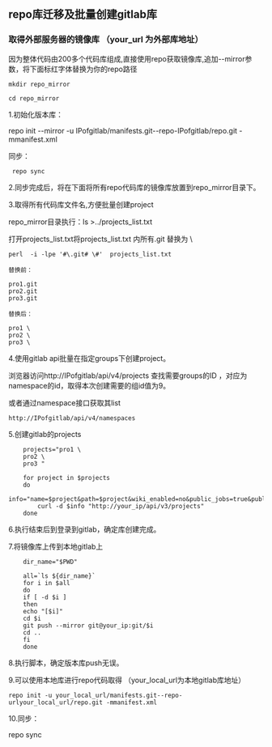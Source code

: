 
## repo库迁移及批量创建gitlab库

### 取得外部服务器的镜像库 （your_url 为外部库地址）

因为整体代码由200多个代码库组成,直接使用repo获取镜像库,追加--mirror参数，将下面标红字体替换为你的repo路径

```
mkdir repo_mirror

cd repo_mirror

```
1.初始化版本库：

repo init --mirror -u IPofgitlab/manifests.git--repo-IPofgitlab/repo.git -mmanifest.xml

同步：

     repo sync

2.同步完成后，将在下面将所有repo代码库的镜像库放置到repo_mirror目录下。

3.取得所有代码库文件名,方便批量创建project

repo_mirror目录执行：ls >../projects_list.txt

打开projects_list.txt将projects_list.txt 内所有.git 替换为 \ 

    perl  -i -lpe '#\.git# \#'  projects_list.txt

````
替换前：

pro1.git
pro2.git
pro3.git

替换后：

pro1 \
pro2 \
pro3 \
````
4.使用gitlab api批量在指定groups下创建project。

浏览器访问http://IPofgitlab/api/v4/projects 查找需要groups的ID ，对应为namespace的id，取得本次创建需要的组id值为9。

或者通过namespace接口获取其list

    http://IPofgitlab/api/v4/namespaces

5.创建gitlab的projects

````
    projects="pro1 \
    pro2 \
    pro3 "
     
    for project in $projects
    do
        info="name=$project&path=$project&wiki_enabled=no&public_jobs=true&public=true&namespace_id=2&default_branch=master&private_token=your_private_token"
        curl -d $info "http://your_ip/api/v3/projects"
    done

````
6.执行结束后到登录到gitlab，确定库创建完成。

7.将镜像库上传到本地gitlab上

```
    dir_name="$PWD"

    all=`ls ${dir_name}`
    for i in $all
    do
    if [ -d $i ]
    then
    echo "[$i]"
    cd $i
    git push --mirror git@your_ip:git/$i
    cd ..
    fi
    done 

```
8.执行脚本，确定版本库push无误。


9.可以使用本地库进行repo代码取得 （your_local_url为本地gitlab库地址）

    repo init -u your_local_url/manifests.git--repo-urlyour_local_url/repo.git -mmanifest.xml

10.同步：

   repo sync

